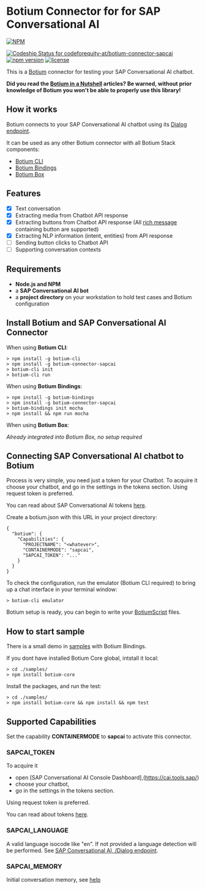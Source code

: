 # Botium Connector for for SAP Conversational AI

[![NPM](https://nodei.co/npm/botium-connector-sapcai.png?downloads=true&downloadRank=true&stars=true)](https://nodei.co/npm/botium-connector-sapcai/)

[![Codeship Status for codeforequity-at/botium-connector-sapcai](https://app.codeship.com/projects/22e46100-911b-0137-ae8a-4e8cea91d933/status?branch=master)](https://app.codeship.com/projects/356365)
[![npm version](https://badge.fury.io/js/botium-connector-sapcai.svg)](https://badge.fury.io/js/botium-connector-sapcai)
[![license](https://img.shields.io/github/license/mashape/apistatus.svg)]()

This is a [Botium](https://github.com/codeforequity-at/botium-core) connector for testing your SAP Conversational AI chatbot.

__Did you read the [Botium in a Nutshell](https://medium.com/@floriantreml/botium-in-a-nutshell-part-1-overview-f8d0ceaf8fb4) articles? Be warned, without prior knowledge of Botium you won't be able to properly use this library!__

## How it works
Botium connects to your SAP Conversational AI chatbot using its [Dialog endpoint](https://cai.tools.sap/docs/api-reference/?javascript#dialog-text). 

It can be used as any other Botium connector with all Botium Stack components:
* [Botium CLI](https://github.com/codeforequity-at/botium-cli/)
* [Botium Bindings](https://github.com/codeforequity-at/botium-bindings/)
* [Botium Box](https://www.botium.at)

## Features
* [x] Text conversation
* [x] Extracting media from Chatbot API response
* [x] Extracting buttons from Chatbot API response (All [rich message](https://cai.tools.sap/docs/concepts/structured-messages) containing button are supported)
* [x] Extracting NLP information (intent, entities) from API response
* [ ] Sending button clicks to Chatbot API
* [ ] Supporting conversation contexts

## Requirements
* **Node.js and NPM**
* a **SAP Conversational AI bot**
* a **project directory** on your workstation to hold test cases and Botium configuration

## Install Botium and SAP Conversational AI Connector

When using __Botium CLI__:

```
> npm install -g botium-cli
> npm install -g botium-connector-sapcai
> botium-cli init
> botium-cli run
```

When using __Botium Bindings__:

```
> npm install -g botium-bindings
> npm install -g botium-connector-sapcai
> botium-bindings init mocha
> npm install && npm run mocha
```

When using __Botium Box__:

_Already integrated into Botium Box, no setup required_

## Connecting SAP Conversational AI chatbot to Botium

Process is very simple, you need just a token for your Chatbot. To acquire it choose your chatbot, and go in the settings in the tokens section. Using request token is preferred. 

You can read about SAP Conversational AI tokens [here](https://cai.tools.sap/docs/api-reference/?shell#authentication).

Create a botium.json with this URL in your project directory: 

```
{
  "botium": {
    "Capabilities": {
      "PROJECTNAME": "<whatever>",
      "CONTAINERMODE": "sapcai",
      "SAPCAI_TOKEN": "..."
    }
  }
}
```

To check the configuration, run the emulator (Botium CLI required) to bring up a chat interface in your terminal window:

```
> botium-cli emulator
```

Botium setup is ready, you can begin to write your [BotiumScript](https://github.com/codeforequity-at/botium-core/wiki/Botium-Scripting) files.

## How to start sample

There is a small demo in [samples](./samples) with Botium Bindings. 

If you dont have installed Botium Core global, intstall it local:
```
> cd ./samples/
> npm install botium-core
```

Install the packages, and run the test:
```
> cd ./samples/
> npm install botium-core && npm install && npm test
```

## Supported Capabilities

Set the capability __CONTAINERMODE__ to __sapcai__ to activate this connector.

### SAPCAI_TOKEN
To acquire it 
- open [SAP Conversational AI Console Dashboard],(https://cai.tools.sap/) 
- choose your chatbot, 
- go in the settings in the tokens section.
 
Using request token is preferred. 

You can read about tokens [here](https://cai.tools.sap/docs/api-reference/?shell#authentication).

### SAPCAI_LANGUAGE

A valid language isocode like "en". If not provided a language detection will be performed. See [SAP Conversational AI, /Dialog endpoint](https://cai.tools.sap/docs/api-reference/?javascript#dialog-text).

### SAPCAI_MEMORY

Initial conversation memory, see [help](https://help.sap.com/viewer/a4522a393d2b4643812b7caadfe90c18/latest/en-US/e99f8ad649a94f4a9c3c628567bede7f.html)